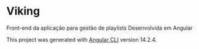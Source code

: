 # Viking
Front-end da aplicação para gestão de playlists
Desenvolvida em Angular

This project was generated with [Angular CLI](https://github.com/angular/angular-cli) version 14.2.4.
